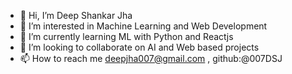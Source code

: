- 👋 Hi, I’m Deep Shankar Jha
- 👀 I’m interested in Machine Learning and Web Development
- 🌱 I’m currently learning ML with Python and Reactjs
- 💞️ I’m looking to collaborate on AI and Web based projects
- 📫 How to reach me deepjha007@gmail.com , github:@007DSJ

<!---
007DSJ/007DSJ is a ✨ special ✨ repository because its `README.md` (this file) appears on your GitHub profile.
You can click the Preview link to take a look at your changes.
--->
